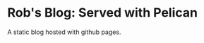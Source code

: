
Rob's Blog: Served with Pelican
=================================

A static blog hosted with github pages. 
